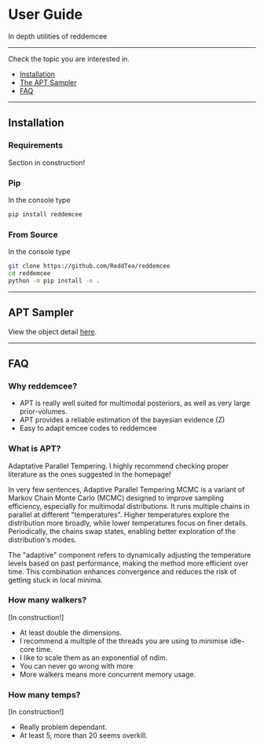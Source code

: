 # User Guide

In depth utilities of reddemcee

---

Check the topic you are interested in.

- [Installation](installation.md)
- [The APT Sampler](the-apt-sampler.md)
- [FAQ](FAQ.md)

---


## Installation

### Requirements
Section in construction!

### Pip
In the console type
```sh
pip install reddemcee
```

### From Source
In the console type
```sh
git clone https://github.com/ReddTea/reddemcee
cd reddemcee
python -m pip install -e .
```

---
## APT Sampler
View the object detail [here](the-apt-sampler.md).

---
## FAQ

### Why reddemcee?
- APT is really well suited for multimodal posteriors, as well as very large prior-volumes.
- APT provides a reliable estimation of the bayesian evidence (Z)
- Easy to adapt emcee codes to reddemcee

### What is APT?
Adaptative Parallel Tempering. I highly recommend checking proper literature as the ones suggested in the homepage!

In very few sentences, Adaptive Parallel Tempering MCMC is a variant of Markov Chain Monte Carlo (MCMC) designed to improve sampling efficiency, especially for multimodal distributions. It runs multiple chains in parallel at different "temperatures". Higher temperatures explore the distribution more broadly, while lower temperatures focus on finer details. Periodically, the chains swap states, enabling better exploration of the distribution's modes. 

The "adaptive" component refers to dynamically adjusting the temperature levels based on past performance, making the method more efficient over time. This combination enhances convergence and reduces the risk of getting stuck in local minima.


### How many walkers?
[In construction!]

- At least double the dimensions.
- I recommend a multiple of the threads you are using to minimise idle-core time.
- I like to scale them as an exponential of ndim.
- You can never go wrong with more
- More walkers means more concurrent memory usage.


### How many temps?
[In construction!]

- Really problem dependant.
- At least 5, more than 20 seems overkill.



